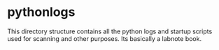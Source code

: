 # pythonlogs

This directory structure contains all the python 
logs and startup scripts used for scanning and other 
purposes.  Its basically a labnote book.
